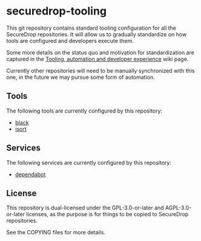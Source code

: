# securedrop-tooling
This git repository contains standard tooling configuration for
all the SecureDrop repositories. It will allow us to gradually
standardize on how tools are configured and developers execute
them.

Some more details on the status quo and motivation for standardization are captured in the
[Tooling, automation and developer experience](https://github.com/freedomofpress/securedrop/wiki/Tooling,-automation-and-developer-experience) wiki page.

Currently other repositories will need to be manually synchronized
with this one, in the future we may pursue some form of automation.

## Tools
The following tools are currently configured by this repository:
* [black](https://black.readthedocs.io/en/stable/)
* [isort](https://pycqa.github.io/isort/)

## Services
The following services are currently configured by this repository:
* [dependabot](https://docs.github.com/en/code-security/dependabot/dependabot-alerts/about-dependabot-alerts)

## License
This repository is dual-licensed under the GPL-3.0-or-later and AGPL-3.0-or-later
licenses, as the purpose is for things to be copied to SecureDrop repositories.

See the COPYING files for more details.
